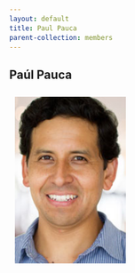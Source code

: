 ```yaml
---
layout: default
title: Paul Pauca
parent-collection: members
---
```


## Paúl Pauca
<img src="/media/members/Paul2.jpg" alt="1" width = 200px height = 300px style="object-fit: cover; float: left; margin: 10px">

